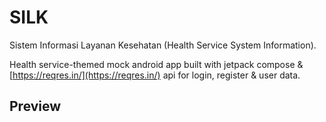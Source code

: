 # SILK

Sistem Informasi Layanan Kesehatan (Health Service System Information).   

Health service-themed mock android app built with jetpack compose & [https://reqres.in/](https://reqres.in/) api for login, register & user data.

## Preview

